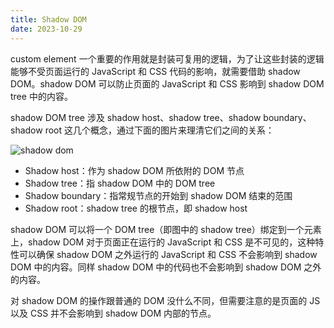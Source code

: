 ```yaml
---
title: Shadow DOM
date: 2023-10-29
---
```


custom element 一个重要的作用就是封装可复用的逻辑，为了让这些封装的逻辑能够不受页面运行的 JavaScript 和 CSS 代码的影响，就需要借助 shadow DOM。shadow DOM 可以防止页面的 JavaScript 和 CSS 影响到 shadow DOM tree 中的内容。

shadow DOM tree 涉及 shadow host、shadow tree、shadow boundary、shadow root 这几个概念，通过下面的图片来理清它们之间的关系：

![shadow dom](https://cdn.luohuidong.cn/clipboard_20231029_125707.png)

- Shadow host：作为 shadow DOM 所依附的 DOM 节点
- Shadow tree：指 shadow DOM 中的 DOM tree
- Shadow boundary：指常规节点的开始到 shadow DOM 结束的范围
- Shadow root：shadow tree 的根节点，即 shadow host

shadow DOM 可以将一个 DOM tree（即图中的 shadow tree）绑定到一个元素上，shadow DOM 对于页面正在运行的 JavaScript 和 CSS 是不可见的，这种特性可以确保 shadow DOM 之外运行的 JavaScript 和 CSS 不会影响到 shadow DOM 中的内容。同样 shadow DOM 中的代码也不会影响到 shadow DOM 之外的内容。

对 shadow DOM 的操作跟普通的 DOM 没什么不同，但需要注意的是页面的 JS 以及 CSS 并不会影响到 shadow DOM 内部的节点。

